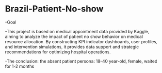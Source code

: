 # Brazil-Patient-No-show
-Goal

-This project is based on medical appointment data provided by Kaggle, aiming to analyze the impact of patient no show behavior on medical resource allocation. By constructing KPI indicator dashboards, user profiles, and intervention simulations, it provides data support and strategic recommendations for optimizing hospital operations.

-The conclusion: the absent patient persona: 18-40 year-old, female, waited for 1-2 months
